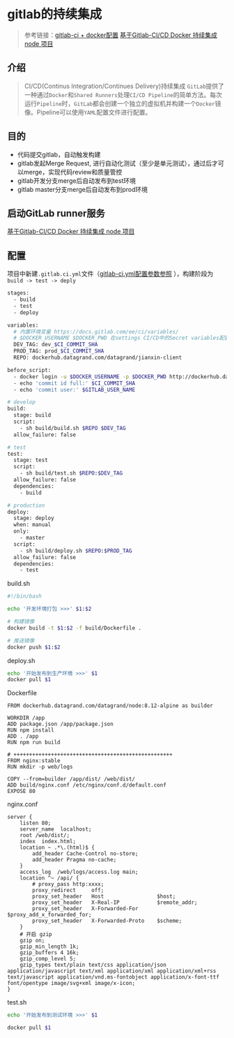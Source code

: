 # gitlab的持续集成
>参考链接：[gitlab-ci + docker配置](https://docs.gitlab.com/ee/ci/variables/)
[基于Gitlab-CI/CD Docker 持续集成 node 项目](https://juejin.im/post/5c49d9c6e51d45522e62dbec)

## 介绍
>CI/CD(Continus Integration/Continues Delivery)持续集成
`GitLab`提供了一种通过`Docker`和`Shared Runners`处理`CI/CD Pipeline`的简单方法。每次运行`Pipeline`时，`GitLab`都会创建一个独立的虚拟机并构建一个`Docker`镜像。Pipeline可以使用`YAML`配置文件进行配置。

## 目的
* 代码提交gitlab，自动触发构建
* gitlab发起Merge Request, 进行自动化测试（至少是单元测试），通过后才可以merge，实现代码review和质量管控
* gitlab开发分支merge后自动发布到test环境
* gitlab master分支merge后自动发布到prod环境

## 启动GitLab runner服务
[基于Gitlab-CI/CD Docker 持续集成 node 项目](https://juejin.im/post/5c49d9c6e51d45522e62dbec)

## 配置
项目中新建`.gitlab.ci.yml`文件（[gitlab-ci.yml配置参数参照](https://segmentfault.com/a/1190000010442764) ），构建阶段为`build -> test -> deply`
```bash
stages:
  - build
  - test
  - deploy

variables:
  # 内置环境变量 https://docs.gitlab.com/ee/ci/variables/
  # $DOCKER_USERNAME $DOCKER_PWD 在settings CI/CD中的Secret variables配置，如果是protected表示保护分支有效
  DEV_TAG: dev_$CI_COMMIT_SHA
  PROD_TAG: prod_$CI_COMMIT_SHA
  REPO: dockerhub.datagrand.com/datagrand/jianxin-client

before_script:
  - docker login -u $DOCKER_USERNAME -p $DOCKER_PWD http://dockerhub.datagrand.com
  - echo 'commit id full:' $CI_COMMIT_SHA
  - echo 'commit user:' $GITLAB_USER_NAME

# develop
build:
  stage: build
  script:
    - sh build/build.sh $REPO $DEV_TAG
  allow_failure: false

# test
test:
  stage: test
  script:
    - sh build/test.sh $REPO:$DEV_TAG
  allow_failure: false
  dependencies:
    - build

# production
deploy:
  stage: deploy
  when: manual
  only:
    - master
  script:
    - sh build/deploy.sh $REPO:$PROD_TAG
  allow_failure: false
  dependencies:
    - test
```

build.sh
```bash
#!/bin/bash

echo '开发环境打包 >>>' $1:$2

# 构建镜像
docker build -t $1:$2 -f build/Dockerfile .

# 推送镜像
docker push $1:$2
```

deploy.sh
```bash
echo '开始发布到生产环境 >>>' $1
docker pull $1
```

Dockerfile
```docker
FROM dockerhub.datagrand.com/datagrand/node:8.12-alpine as builder

WORKDIR /app
ADD package.json /app/package.json
RUN npm install
ADD . /app
RUN npm run build

# +++++++++++++++++++++++++++++++++++++++++++++++++++
FROM nginx:stable
RUN mkdir -p web/logs

COPY --from=builder /app/dist/ /web/dist/
ADD build/nginx.conf /etc/nginx/conf.d/default.conf
EXPOSE 80

```

nginx.conf
```
server {
    listen 80;
    server_name  localhost;
    root /web/dist/;
    index  index.html;
    location ~ .*\.(html)$ {
        add_header Cache-Control no-store;
        add_header Pragma no-cache;
    }
    access_log  /web/logs/access.log main;
    location ^~ /api/ {
        # proxy_pass http:xxxx;
        proxy_redirect     off;
        proxy_set_header   Host                 $host;
        proxy_set_header   X-Real-IP            $remote_addr;
        proxy_set_header   X-Forwarded-For      $proxy_add_x_forwarded_for;
        proxy_set_header   X-Forwarded-Proto    $scheme;
    }
    # 开启 gzip
    gzip on;
    gzip_min_length 1k;
    gzip_buffers 4 16k;
    gzip_comp_level 5;
    gzip_types text/plain text/css application/json application/javascript text/xml application/xml application/xml+rss text/javascript application/vnd.ms-fontobject application/x-font-ttf font/opentype image/svg+xml image/x-icon;
}

```

test.sh
```bash
echo '开始发布到测试环境 >>>' $1

docker pull $1
```